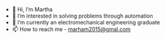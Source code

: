 - 👋 Hi, I’m Martha
- 👀 I’m interested in solving problems through automation 
- 🌱 I’m currently an electromechanical engineering graduate
- 📫 How to reach me - marham2015@gmal.com

<!---
Martinez770/Martinez770 is a ✨ special ✨ repository because its `README.md` (this file) appears on your GitHub profile.
You can click the Preview link to take a look at your changes.
--->
